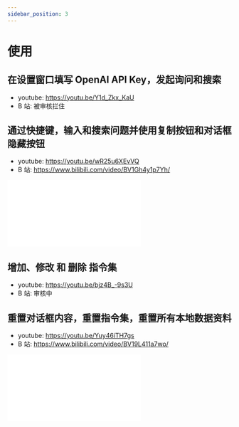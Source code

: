 ```yaml
---
sidebar_position: 3
---
```


# 使用

## 在设置窗口填写 OpenAI API Key，发起询问和搜索

- youtube: https://youtu.be/Y1d_Zkx_KaU
- B 站: 被审核拦住

## 通过快捷键，输入和搜索问题并使用复制按钮和对话框隐藏按钮

- youtube: https://youtu.be/wR25u6XEvVQ
- B 站: https://www.bilibili.com/video/BV1Gh4y1p7Yh/

<iframe src="//player.bilibili.com/player.html?bvid=BV1Gh4y1p7Yh&page=1" scrolling="no" border="0" frameBorder="no" framespacing="0" allowfullscreen="true"> </iframe>

## 增加、修改 和 删除 指令集

- youtube: https://youtu.be/bjz4B_-9s3U
- B 站: 审核中

## 重置对话框内容，重置指令集，重置所有本地数据资料

- youtube: https://youtu.be/Yuy46iTH7gs
- B 站: https://www.bilibili.com/video/BV19L411a7wo/

<iframe src="//player.bilibili.com/player.html?bvid=BV19L411a7wo&page=1" scrolling="no" border="0" frameBorder="no" framespacing="0" allowfullscreen="true"> </iframe>
